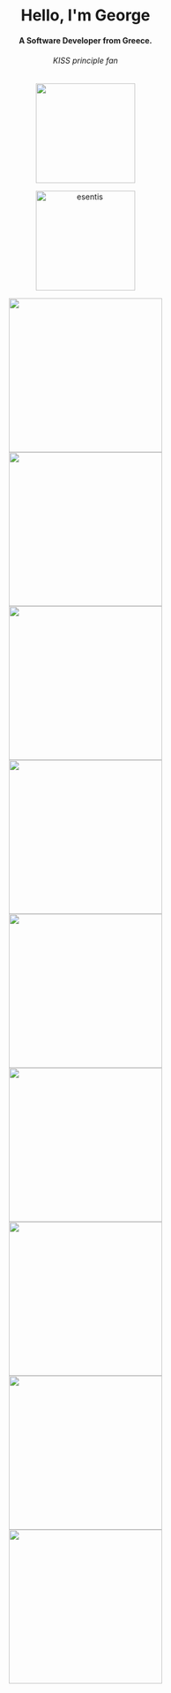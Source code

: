 <h1 align="center">Hello, I'm George</h1>

<h4 align="center">A Software Developer from Greece.</h3>

<h6 align="center">KISS principle fan</h6>

<p align="center">
<a href="https://stackoverflow.com/users/12413404/esentis?tab=profile">
  <img width="180" src="https://github-readme-stackoverflow.vercel.app/?userID=12413404&layout=compact&theme=dark" />
</a>
</p>
<a href="https://pub.dev/publishers/esentis.dev/packages">
<p align="center"> 
<img width="180" src="https://img.shields.io/badge/Published-Libraries-0175ca?style=for-the-badge&logo=flutter" alt="esentis" /> 
</p>
<a/>

<p align="center">
<a href="https://github.com/esentis/Flutter-Movies-Application">
  <img width="278" src="https://denvercoder1-github-readme-stats.vercel.app/api/pin/?username=esentis&repo=Flutter-Movies-Application&theme=github_dark" />
</a>
<a href="https://github.com/esentis/string_extensions">
  <img width="278"  src="https://denvercoder1-github-readme-stats.vercel.app/api/pin/?username=esentis&repo=string_extensions&theme=github_dark" />
</a>
<a href="https://github.com/esentis/load_switch">
  <img width="278"  src="https://denvercoder1-github-readme-stats.vercel.app/api/pin/?username=esentis&repo=load_switch&theme=github_dark" />
</a>
<a href="https://github.com/esentis/multiple_search_selection">
  <img width="278"   src="https://denvercoder1-github-readme-stats.vercel.app/api/pin/?username=esentis&repo=multiple_search_selection&theme=github_dark" />
</a>
<a href="https://github.com/esentis/photocanvas">
  <img width="278"   src="https://denvercoder1-github-readme-stats.vercel.app/api/pin/?username=esentis&repo=photocanvas&theme=github_dark" />
</a>
<a href="https://github.com/esentis/infinite_grouped_list">
  <img width="278"  src="https://denvercoder1-github-readme-stats.vercel.app/api/pin/?username=esentis&repo=infinite_grouped_list&theme=github_dark" />
</a>
<a href="https://github.com/esentis/flutter-find-unused-assets-and-dart-files">
  <img width="278"  src="https://denvercoder1-github-readme-stats.vercel.app/api/pin/?username=esentis&repo=flutter-find-unused-assets-and-dart-files&theme=github_dark" />
</a>
<a href="https://github.com/esentis/personal-website-flutter">
  <img width="278"  src="https://denvercoder1-github-readme-stats.vercel.app/api/pin/?username=esentis&repo=personal-website-flutter&theme=github_dark" />
</a>
<a href="https://github.com/esentis/personal-website-flutter">
  <img width="278"  src="https://denvercoder1-github-readme-stats.vercel.app/api/pin/?username=esentis&repo=personal-website-flutter&theme=github_dark" />
</a>
</p>
